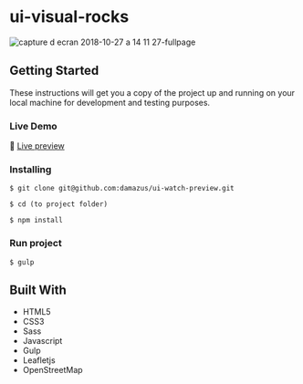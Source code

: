 # ui-visual-rocks
![capture d ecran 2018-10-27 a 14 11 27-fullpage](https://user-images.githubusercontent.com/13179253/47605157-58cdde80-d9f2-11e8-8539-959f2812688c.png)

## Getting Started
These instructions will get you a copy of the project up and running on your local machine
 for development and testing purposes.

### Live Demo
:wave: [Live preview](https://damazus.github.io/ui-visual-rocks)

### Installing

```
$ git clone git@github.com:damazus/ui-watch-preview.git
```

```
$ cd (to project folder)
```

```
$ npm install
```

### Run project
```
$ gulp
```

## Built With

* HTML5
* CSS3
* Sass
* Javascript
* Gulp
* Leafletjs
* OpenStreetMap
